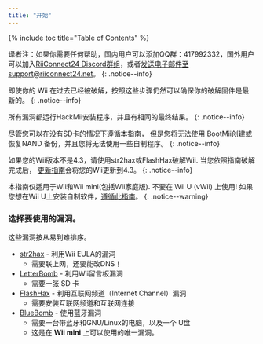 ```yaml
---
title: "开始"
---
```


{% include toc title="Table of Contents" %}

译者注：如果你需要任何帮助，国内用户可以添加QQ群：417992332，国外用户可以加入[RiiConnect24 Discord群组](https://discord.gg/rc24)，或者[发送电子邮件至support@riiconnect24.net](mailto:support@riiconnect24.net)。
{: .notice--info}

即使你的 Wii 在过去已经被破解，按照这些步骤仍然可以确保你的破解固件是最新的。
{: .notice--info}

所有漏洞都运行HackMii安装程序，并且有相同的最终结果。
{: .notice--info}

尽管您可以在没有SD卡的情况下遵循本指南， 但是您将无法使用 BootMii创建或恢复NAND 备份，并且您将无法使用一些自制程序。
{: .notice--info}

如果您的Wii版本不是4.3，请使用str2hax或FlashHax破解Wii. 当您依照指南破解完成后， [更新指南](update)会将您的Wii更新到4.3。
{: .notice--info}

本指南仅适用于Wii和Wii mini(包括Wii家庭版). 不要在 Wii U (vWii) 上使用! 如果您想在Wii U上安装自制软件，[遵循此指南](https://wiiu.hacks.guide)。
{: .notice--warning}

### 选择要使用的漏洞。

这些漏洞按从易到难排序。

- [str2hax](str2hax) - 利用Wii EULA的漏洞
    * 需要联上网，还要能改DNS！
- [LetterBomb](letterbomb) - 利用Wii留言板漏洞
    * 需要一张 SD 卡
- [FlashHax](flashhax) - 利用互联网频道（Internet Channel）漏洞
    * 需要安装互联网频道和互联网连接
- [BlueBomb](bluebomb) - 使用蓝牙漏洞
    * 需要一台带蓝牙和GNU/Linux的电脑，以及一个 U盘
    * 这是在 **Wii mini** 上可以使用的唯一漏洞。
